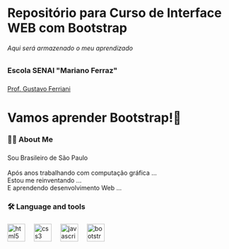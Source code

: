 # Repositório para Curso de Interface WEB com Bootstrap

###### Aqui será armazenado o meu aprendizado

### Escola SENAI "Mariano Ferraz"

###

[Prof. Gustavo Ferriani](https://github.com/gustavoferiani/)

###

<h1 align="left">Vamos aprender Bootstrap!👋</h1>

###

<h3 align="left">👩‍💻  About Me</h3>

###

<p align="left">Sou Brasileiro de São Paulo<br><br>Após anos trabalhando com computação gráfica ...<br>Estou me reinventando ...<br>E aprendendo desenvolvimento Web ...</p>

###

<h3 align="left">🛠 Language and tools</h3>

###

<div align="left">
  <img src="https://cdn.jsdelivr.net/gh/devicons/devicon/icons/html5/html5-original.svg" height="40" alt="html5 logo"  />
  <img width="12" />
  <img src="https://cdn.jsdelivr.net/gh/devicons/devicon/icons/css3/css3-original.svg" height="40" alt="css3 logo"  />
  <img width="12" />
  <img src="https://cdn.jsdelivr.net/gh/devicons/devicon/icons/javascript/javascript-original.svg" height="40" alt="javascript logo"  />
  <img width="12" />
  <img src="https://cdn.jsdelivr.net/gh/devicons/devicon/icons/bootstrap/bootstrap-original.svg" height="40" alt="bootstrap logo"  />
</div>

###
